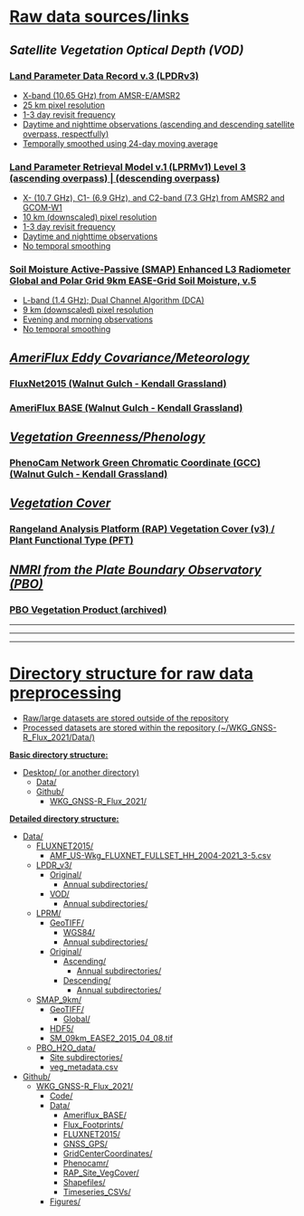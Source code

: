 # **<ins>Raw data sources/links<ins>**
## *Satellite Vegetation Optical Depth (VOD)*
### <a href="http://files.ntsg.umt.edu/data/LPDR_v3/GeoTif/"> Land Parameter Data Record v.3 (LPDRv3) 
- X-band (10.65 GHz) from AMSR-E/AMSR2
- 25 km pixel resolution
- 1-3 day revisit frequency
- Daytime and nighttime observations (ascending and descending satellite overpass, respectfully)
- Temporally smoothed using 24-day moving average

### <a href="https://hydro1.gesdisc.eosdis.nasa.gov/data/WAOB/LPRM_AMSR2_DS_A_SOILM3.001/"> Land Parameter Retrieval Model v.1 (LPRMv1) Level 3 (ascending overpass) | <a href="https://hydro1.gesdisc.eosdis.nasa.gov/data/WAOB/LPRM_AMSR2_DS_D_SOILM3.001/"> (descending overpass)
- X- (10.7 GHz), C1- (6.9 GHz), and C2-band (7.3 GHz) from AMSR2 and GCOM-W1
- 10 km (downscaled) pixel resolution
- 1-3 day revisit frequency
- Daytime and nighttime observations 
- No temporal smoothing

### <a href="https://nsidc.org/data/spl3smp_e/versions/5"> Soil Moisture Active-Passive (SMAP) Enhanced L3 Radiometer Global and Polar Grid 9km EASE-Grid Soil Moisture, v.5
- L-band (1.4 GHz); Dual Channel Algorithm (DCA)
- 9 km (downscaled) pixel resolution
- Evening and morning observations
- No temporal smoothing

## *AmeriFlux Eddy Covariance/Meteorology*
### <a href="https://fluxnet.org/doi/FLUXNET2015/US-Wkg"> FluxNet2015 (Walnut Gulch - Kendall Grassland)

### <a href="https://ameriflux.lbl.gov/doi/AmeriFlux/US-Wkg/"> AmeriFlux BASE (Walnut Gulch - Kendall Grassland)

## *Vegetation Greenness/Phenology*
### <a href="https://phenocam.nau.edu/webcam/sites/kendall/"> PhenoCam Network Green Chromatic Coordinate (GCC) (Walnut Gulch - Kendall Grassland)

## *Vegetation Cover*
### <a href="http://rangeland.ntsg.umt.edu/data/rap/rap-vegetation-cover/v3/"> Rangeland Analysis Platform (RAP) Vegetation Cover (v3) / Plant Functional Type (PFT)

## *NMRI from the Plate Boundary Observatory (PBO)*
### <a href="https://www.kristinelarson.net/portfolio/the-cryosphere-and-gps/"> PBO Vegetation Product (archived)

***
***
***

# **<ins>Directory structure for raw data preprocessing<ins>**
- Raw/large datasets are stored outside of the repository
- Processed datasets are stored within the repository (~/WKG_GNSS-R_Flux_2021/Data/)

**<ins>Basic directory structure:<ins>**
- Desktop/ (or another directory)
	- Data/
	- Github/
		- WKG_GNSS-R_Flux_2021/

**<ins>Detailed directory structure:<ins>**
- Data/
	- FLUXNET2015/
		- AMF_US-Wkg_FLUXNET_FULLSET_HH_2004-2021_3-5.csv
	- LPDR_v3/
		- Original/
			- Annual subdirectories/
		- VOD/
			- Annual subdirectories/
	- LPRM/
		- GeoTIFF/
			- WGS84/
			- Annual subdirectories/
		- Original/
			- Ascending/
				- Annual subdirectories/
			- Descending/
				- Annual subdirectories/
	- SMAP_9km/
		- GeoTIFF/
			- Global/
		- HDF5/
		- SM_09km_EASE2_2015_04_08.tif
	- PBO_H2O_data/
		- Site subdirectories/
		- veg_metadata.csv
- Github/
	- WKG_GNSS-R_Flux_2021/
		- Code/
		- Data/
			- Ameriflux_BASE/
			- Flux_Footprints/
			- FLUXNET2015/
			- GNSS_GPS/
			- GridCenterCoordinates/
			- Phenocamr/
			- RAP_Site_VegCover/
			- Shapefiles/
			- Timeseries_CSVs/
		- Figures/

